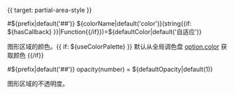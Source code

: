 {{ target: partial-area-style }}

#${prefix|default('##')} ${colorName|default('color')}(string{{if: ${hasCallback} }}|Function{{/if}})=${defaultColor|default('自适应')}

图形区域的颜色。{{ if: ${useColorPalette} }} 默认从全局调色盘 [option.color](http://echarts.baidu.com/option.html#color) 获取颜色 {{/if}}

#${prefix|default('##')} opacity(number) = ${defaultOpacity|default(1)}

图形区域的不透明度。
